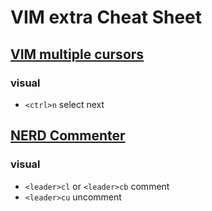 # VIM extra Cheat Sheet

## [VIM multiple cursors](https://github.com/terryma/vim-multiple-cursors)

### visual

* `<ctrl>n` select next

## [NERD Commenter](https://github.com/scrooloose/nerdcommenter)

### visual

* `<leader>cl` or `<leader>cb` comment
* `<leader>cu` uncomment
